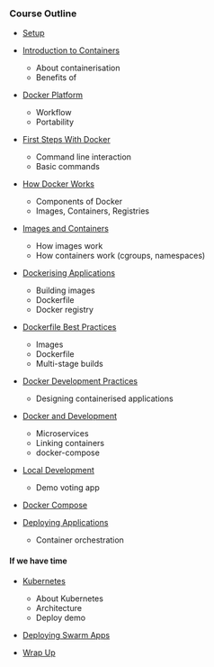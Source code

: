 ### Course Outline

* [Setup](setup.md)
* [Introduction to Containers](introduction-to-containers.md)
   + About containerisation
   + Benefits of
* [Docker Platform](docker-platform.md)
   + Workflow
   + Portability
* [First Steps With Docker](first-steps-with-docker.md)
   + Command line interaction
   + Basic commands



* [How Docker Works](docker-nuts-and-bolts.md)
   + Components of Docker
   + Images, Containers, Registries
* [Images and Containers](images-and-containers.md)
   + How images work
   + How containers work (cgroups, namespaces)



* [Dockerising Applications](dockerising-applications.md)
   + Building images
   + Dockerfile
   + Docker registry
* [Dockerfile Best Practices](best-practices.md)
   + Images
   + Dockerfile
   + Multi-stage builds



* [Docker Development Practices](docker-best-practices.md)
   + Designing containerised applications
* [Docker and Development](docker-and-development.md)
   + Microservices
   + Linking containers
   + docker-compose



* [Local Development](voting-app-local.md)
   + Demo voting app
* [Docker Compose](docker-compose-advanced.md)
* [Deploying Applications](orchestration.md)
   + Container orchestration 


#### If we have time
* [Kubernetes](kubernetes.md)
   + About Kubernetes
   + Architecture
   + Deploy demo 
* [Deploying Swarm Apps](deploying-swarm-app.md)


* [Wrap Up](wrap-up.md)

